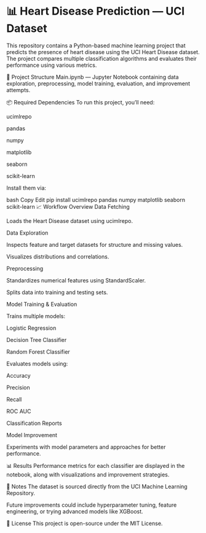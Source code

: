 # 📊 Heart Disease Prediction — UCI Dataset
This repository contains a Python-based machine learning project that predicts the presence of heart disease using the UCI Heart Disease dataset. The project compares multiple classification algorithms and evaluates their performance using various metrics.

📁 Project Structure
Main.ipynb — Jupyter Notebook containing data exploration, preprocessing, model training, evaluation, and improvement attempts.

📦 Required Dependencies
To run this project, you’ll need:

ucimlrepo

pandas

numpy

matplotlib

seaborn

scikit-learn

Install them via:

bash
Copy
Edit
pip install ucimlrepo pandas numpy matplotlib seaborn scikit-learn
📈 Workflow Overview
Data Fetching

Loads the Heart Disease dataset using ucimlrepo.

Data Exploration

Inspects feature and target datasets for structure and missing values.

Visualizes distributions and correlations.

Preprocessing

Standardizes numerical features using StandardScaler.

Splits data into training and testing sets.

Model Training & Evaluation

Trains multiple models:

Logistic Regression

Decision Tree Classifier

Random Forest Classifier

Evaluates models using:

Accuracy

Precision

Recall

ROC AUC

Classification Reports

Model Improvement

Experiments with model parameters and approaches for better performance.

📊 Results
Performance metrics for each classifier are displayed in the notebook, along with visualizations and improvement strategies.

📌 Notes
The dataset is sourced directly from the UCI Machine Learning Repository.

Future improvements could include hyperparameter tuning, feature engineering, or trying advanced models like XGBoost.

📑 License
This project is open-source under the MIT License.

